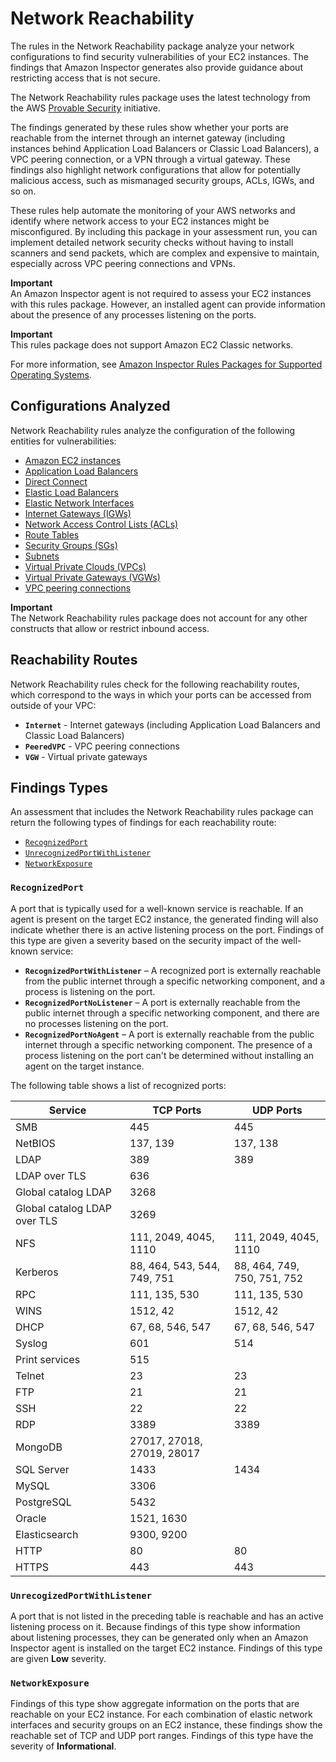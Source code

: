 # Network Reachability<a name="inspector_network-reachability"></a>

The rules in the Network Reachability package analyze your network configurations to find security vulnerabilities of your EC2 instances\. The findings that Amazon Inspector generates also provide guidance about restricting access that is not secure\.

The Network Reachability rules package uses the latest technology from the AWS [Provable Security](https://aws.amazon.com/security/provable-security/) initiative\.

The findings generated by these rules show whether your ports are reachable from the internet through an internet gateway \(including instances behind Application Load Balancers or Classic Load Balancers\), a VPC peering connection, or a VPN through a virtual gateway\. These findings also highlight network configurations that allow for potentially malicious access, such as mismanaged security groups, ACLs, IGWs, and so on\.

These rules help automate the monitoring of your AWS networks and identify where network access to your EC2 instances might be misconfigured\. By including this package in your assessment run, you can implement detailed network security checks without having to install scanners and send packets, which are complex and expensive to maintain, especially across VPC peering connections and VPNs\.

**Important**  
An Amazon Inspector agent is not required to assess your EC2 instances with this rules package\. However, an installed agent can provide information about the presence of any processes listening on the ports\.

**Important**  
This rules package does not support Amazon EC2 Classic networks\.

For more information, see [Amazon Inspector Rules Packages for Supported Operating Systems](inspector_rule-packages_across_os.md)\.

## Configurations Analyzed<a name="inspector_network-reachability-configurations"></a>

Network Reachability rules analyze the configuration of the following entities for vulnerabilities:
+ [Amazon EC2 instances](https://docs.aws.amazon.com/AWSEC2/latest/UserGuide/concepts.html)
+ [Application Load Balancers](https://docs.aws.amazon.com/AmazonECS/latest/developerguide/load-balancer-types.html#alb)
+ [Direct Connect](https://docs.aws.amazon.com/directconnect/latest/UserGuide/Welcome.html)
+ [Elastic Load Balancers](https://docs.aws.amazon.com/AmazonECS/latest/developerguide/load-balancer-types.html)
+ [Elastic Network Interfaces](https://docs.aws.amazon.com/AWSEC2/latest/UserGuide/using-eni.html)
+ [Internet Gateways \(IGWs\)](https://docs.aws.amazon.com/vpc/latest/userguide/VPC_Internet_Gateway.html)
+ [Network Access Control Lists \(ACLs\)](https://docs.aws.amazon.com/vpc/latest/userguide/vpc-network-acls.html)
+ [Route Tables](https://docs.aws.amazon.com/vpc/latest/userguide/VPC_Route_Tables.html)
+ [Security Groups \(SGs\)](https://docs.aws.amazon.com/AWSEC2/latest/UserGuide/using-network-security.html)
+ [Subnets](https://docs.aws.amazon.com/vpc/latest/userguide/VPC_Subnets.html)
+ [Virtual Private Clouds \(VPCs\)](https://docs.aws.amazon.com/vpc/latest/userguide/VPC_Subnets.html)
+ [Virtual Private Gateways \(VGWs\)](https://docs.aws.amazon.com/vpc/latest/userguide/SetUpVPNConnections.html#vpn-create-vpg)
+ [VPC peering connections](https://docs.aws.amazon.com/vpc/latest/peering/what-is-vpc-peering.html)

**Important**  
The Network Reachability rules package does not account for any other constructs that allow or restrict inbound access\.

## Reachability Routes<a name="inspector_network-reachability-Types"></a>

Network Reachability rules check for the following reachability routes, which correspond to the ways in which your ports can be accessed from outside of your VPC:
+ **`Internet`** \- Internet gateways \(including Application Load Balancers and Classic Load Balancers\)
+ **`PeeredVPC`** \- VPC peering connections
+ **`VGW`** \- Virtual private gateways

## Findings Types<a name="inspector_network-reachability-types"></a>

An assessment that includes the Network Reachability rules package can return the following types of findings for each reachability route:
+ [`RecognizedPort`](#inspector_network-reachability-types-1)
+ [`UnrecognizedPortWithListener`](#inspector_network-reachability-types-2)
+ [`NetworkExposure`](#inspector_network-reachability-types-3)

### `RecognizedPort`<a name="inspector_network-reachability-types-1"></a>

A port that is typically used for a well\-known service is reachable\. If an agent is present on the target EC2 instance, the generated finding will also indicate whether there is an active listening process on the port\. Findings of this type are given a severity based on the security impact of the well\-known service:
+ **`RecognizedPortWithListener`** – A recognized port is externally reachable from the public internet through a specific networking component, and a process is listening on the port\.
+ **`RecognizedPortNoListener`** – A port is externally reachable from the public internet through a specific networking component, and there are no processes listening on the port\.
+ **`RecognizedPortNoAgent`** – A port is externally reachable from the public internet through a specific networking component\. The presence of a process listening on the port can't be determined without installing an agent on the target instance\.

The following table shows a list of recognized ports:


|  Service  |  TCP Ports  |  UDP Ports  | 
| --- | --- | --- | 
|  SMB  |  445  |  445  | 
|  NetBIOS  |  137, 139  |  137, 138  | 
|  LDAP  |  389  |  389  | 
|  LDAP over TLS  |  636  |  | 
|  Global catalog LDAP  |  3268  |  | 
|  Global catalog LDAP over TLS  |  3269  |  | 
|  NFS  |  111, 2049, 4045, 1110  |  111, 2049, 4045, 1110  | 
|  Kerberos  |  88, 464, 543, 544, 749, 751  |  88, 464, 749, 750, 751, 752  | 
|  RPC  |  111, 135, 530  |  111, 135, 530  | 
|  WINS  |  1512, 42  |  1512, 42  | 
|  DHCP  |  67, 68, 546, 547  |  67, 68, 546, 547  | 
|  Syslog  |  601  |  514  | 
|  Print services  |  515  |  | 
|  Telnet  |  23  |  23  | 
|  FTP  |  21  |  21  | 
|  SSH  |  22  |  22  | 
|  RDP  |  3389  |  3389  | 
|  MongoDB  |  27017, 27018, 27019, 28017  |  | 
|  SQL Server  |  1433  |  1434  | 
|  MySQL  |  3306  |  | 
|  PostgreSQL  |  5432  |  | 
|  Oracle  |  1521, 1630  |  | 
|  Elasticsearch  |  9300, 9200  |  | 
|  HTTP  | 80 | 80 | 
|  HTTPS  | 443 | 443 | 

### `UnrecogizedPortWithListener`<a name="inspector_network-reachability-types-2"></a>

A port that is not listed in the preceding table is reachable and has an active listening process on it\. Because findings of this type show information about listening processes, they can be generated only when an Amazon Inspector agent is installed on the target EC2 instance\. Findings of this type are given **Low** severity\.

### `NetworkExposure`<a name="inspector_network-reachability-types-3"></a>

Findings of this type show aggregate information on the ports that are reachable on your EC2 instance\. For each combination of elastic network interfaces and security groups on an EC2 instance, these findings show the reachable set of TCP and UDP port ranges\. Findings of this type have the severity of **Informational**\.